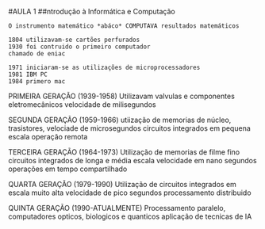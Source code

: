 #AULA 1 
    ##ntrodução à Informática e Computação

    O instrumento matemático *abáco* COMPUTAVA resultados matemáticos

    1804 utilizavam-se cartões perfurados 
    1930 foi contruido o primeiro computador 
    chamado de eniac 

    1971 iniciaram-se as utilizações de microprocessadores
    1981 IBM PC
    1984 primero mac

PRIMEIRA GERAÇÃO (1939-1958)
    Utilizavam valvulas e componentes eletromecânicos
    velocidade de milisegundos

SEGUNDA GERAÇÃO (1959-1966)
    utiização de memorias de núcleo, trasistores, velociade de microsegundos 
    circuitos integrados em pequena escala
    operação remota

TERCEIRA GERAÇÃO (1964-1973)
    Utilização de memorias de filme fino
    circuitos integrados de longa e média escala
    velocidade em nano segundos
    operações em tempo compartilhado

QUARTA GERAÇÃO (1979-1990)
    Utilização de circuitos integrados em escala muito alta
    velocidade de pico segundos
    processamento distribuido

QUINTA GERAÇÃO (1990-ATUALMENTE)
    Processamento paralelo, computadores opticos, biologicos e quanticos
    aplicação de tecnicas de IA

